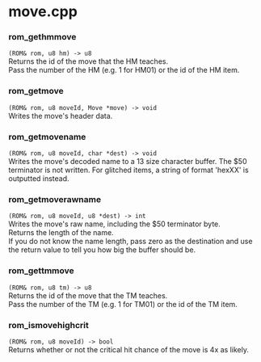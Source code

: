 # move.cpp
### rom_gethmmove
`(ROM& rom, u8 hm) -> u8`  
Returns the id of the move that the HM teaches.  
Pass the number of the HM (e.g. 1 for HM01) or the id of the HM item.
### rom_getmove
`(ROM& rom, u8 moveId, Move *move) -> void`  
Writes the move's header data.
### rom_getmovename
`(ROM& rom, u8 moveId, char *dest) -> void`  
Writes the move's decoded name to a 13 size character buffer. The $50 terminator is not written. For glitched items, a string of format 'hexXX' is outputted instead.
### rom_getmoverawname
`(ROM& rom, u8 moveId, u8 *dest) -> int`  
Writes the move's raw name, including the $50 terminator byte.  
Returns the length of the name.  
If you do not know the name length, pass zero as the destination and use the return value to tell you how big the buffer should be.
### rom_gettmmove
`(ROM& rom, u8 tm) -> u8`  
Returns the id of the move that the TM teaches.  
Pass the number of the TM (e.g. 1 for TM01) or the id of the TM item.
### rom_ismovehighcrit
`(ROM& rom, u8 moveId) -> bool`  
Returns whether or not the critical hit chance of the move is 4x as likely.
